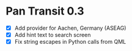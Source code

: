 Pan Transit 0.3
===============

* [x] Add provider for Aachen, Germany (ASEAG)
* [x] Add hint text to search screen
* [x] Fix string escapes in Python calls from QML
